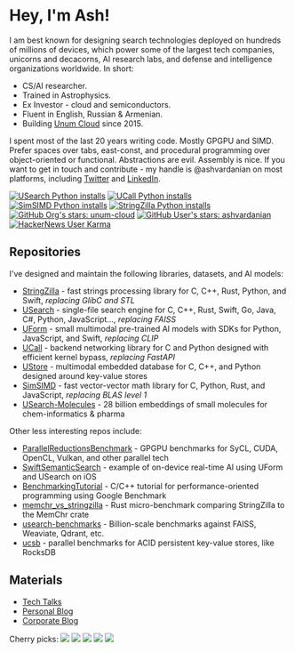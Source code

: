 # Hey, I'm Ash!

I am best known for designing search technologies deployed on hundreds of millions of devices, which power some of the largest tech companies, unicorns and decacorns, AI research labs, and defense and intelligence organizations worldwide.
In short:

- CS/AI researcher.
- Trained in Astrophysics.
- Ex Investor - cloud and semiconductors.
- Fluent in English, Russian & Armenian.
- Building [Unum Cloud](https://unum.cloud) since 2015.

I spent most of the last 20 years writing code.
Mostly GPGPU and SIMD.
Prefer spaces over tabs, east-const, and procedural programming over object-oriented or functional.
Abstractions are evil.
Assembly is nice.
If you want to get in touch and contribute - my handle is @ashvardanian on most platforms, including [Twitter](https://twitter.com/ashvardanian) and [LinkedIn](https://linkedin.com/in/ashvardanian).

[![USearch Python installs](https://static.pepy.tech/personalized-badge/usearch?period=total&units=abbreviation&left_color=black&right_color=blue&left_text=USearch%20Python%20installs)](https://github.com/unum-cloud/usearch)
[![UCall Python installs](https://static.pepy.tech/personalized-badge/ucall?period=total&units=abbreviation&left_color=black&right_color=blue&left_text=UCall%20Python%20installs)](https://github.com/unum-cloud/ucall)
[![SimSIMD Python installs](https://static.pepy.tech/personalized-badge/simsimd?period=total&units=abbreviation&left_color=black&right_color=blue&left_text=SimSIMD%20Python%20installs)](https://github.com/ashvardanian/simsimd)
[![StringZilla Python installs](https://static.pepy.tech/personalized-badge/stringzilla?period=total&units=abbreviation&left_color=black&right_color=blue&left_text=StringZilla%20Python%20installs)](https://github.com/ashvardanian/stringzilla)
[![GitHub Org's stars: unum-cloud](https://img.shields.io/github/stars/unum-cloud?style=social&label=Unum%20Stars)](https://github.com/unum-cloud)
[![GitHub User's stars: ashvardanian](https://img.shields.io/github/stars/ashvardanian?style=social&label=Personal%20Stars)](https://github.com/ashvardanian)
[![HackerNews User Karma](https://img.shields.io/hackernews/user-karma/ashvardanian?label=HackerNews)](https://ashvardanian.com/about#hackernews)

## Repositories

I've designed and maintain the following libraries, datasets, and AI models:

- [StringZilla](https://github.com/ashvardanian/StringZilla) - fast strings processing library for C, C++, Rust, Python, and Swift, _replacing GlibC and STL_
- [USearch](https://github.com/unum-cloud/USearch) - single-file search engine for C, C++, Rust, Swift, Go, Java, C#, Python, JavaScript..., _replacing FAISS_
- [UForm](https://github.com/unum-cloud/UForm) - small multimodal pre-trained AI models with SDKs for Python, JavaScript, and Swift, _replacing CLIP_
- [UCall](https://github.com/unum-cloud/UCall) - backend networking library for C and Python designed with efficient kernel bypass, _replacing FastAPI_
- [UStore](https://github.com/unum-cloud/UStore) - multimodal embedded database for C, C++, and Python designed around key-value stores
- [SimSIMD](https://github.com/ashvardanian/SimSIMD) - fast vector-vector math library for C, Python, Rust, and JavaScript, _replacing BLAS level 1_
- [USearch-Molecules](https://github.com/ashvardanian/USearch-Molecules) - 28 billion embeddings of small molecules for chem-informatics & pharma

Other less interesting repos include:

- [ParallelReductionsBenchmark](https://github.com/ashvardanian/ParallelReductionsBenchmark) - GPGPU benchmarks for SyCL, CUDA, OpenCL, Vulkan, and other parallel tech
- [SwiftSemanticSearch](https://github.com/ashvardanian/SwiftSemanticSearch) - example of on-device real-time AI using UForm and USearch on iOS
- [BenchmarkingTutorial](https://github.com/ashvardanian/BenchmarkingTutorial) - C/C++ tutorial for performance-oriented programming using Google Benchmark
- [memchr_vs_stringzilla](https://github.com/ashvardanian/memchr_vs_stringzilla) - Rust micro-benchmark comparing StringZilla to the MemChr crate
- [usearch-benchmarks](https://github.com/unum-cloud/usearch-benchmarks) - Billion-scale benchmarks against FAISS, Weaviate, Qdrant, etc.
- [ucsb](https://github.com/unum-cloud/ucsb) - parallel benchmarks for ACID persistent key-value stores, like RocksDB

## Materials

- [Tech Talks](https://ashvardanian.com/talks)
- [Personal Blog](https://ashvardanian.com/archives)
- [Corporate Blog](https://www.unum.cloud/blog)

Cherry picks:
[![](https://img.shields.io/youtube/views/ybWeUf_hC7o?label=Designing%20the%20fastest%20ACID%20Key-Value%20Store%2C%202022)](https://www.youtube.com/watch?v=ybWeUf_hC7o&list=PL2kcrNAeGTFzZbccNB3P_xruYPskMmwRT)
[![](https://img.shields.io/youtube/views/AA4RI6o0h1U?label=Dive%20into%20the%20general%20putposes%20GPU%20programming%2C%202019)](https://www.youtube.com/watch?v=AA4RI6o0h1U&list=PL2kcrNAeGTFzZbccNB3P_xruYPskMmwRT)
[![](https://img.shields.io/youtube/views/PQKYc0zK0iU?label=Bird's%20Eye%20View%20of%20Open-Source%20AI%20Infrastructure%2C%202023)](https://www.youtube.com/watch?v=PQKYc0zK0iU&list=PL2kcrNAeGTFzZbccNB3P_xruYPskMmwRT&t=65s)
[![](https://img.shields.io/youtube/views/UMrhB3icP9w?label=Vector%20Search%20and%20Databases%20at%20Scale%2C%202023)](https://www.youtube.com/watch?v=UMrhB3icP9w&list=PL2kcrNAeGTFzZbccNB3P_xruYPskMmwRT&t=65s)
[![](https://img.shields.io/youtube/views/L9ELuU3GeNc?label=Fantastic%20Data%20Science%20Libraries%20and%20Where%20to%20Find%20Them%2C%202023)](https://www.youtube.com/watch?v=L9ELuU3GeNc&list=PL2kcrNAeGTFzZbccNB3P_xruYPskMmwRT)

